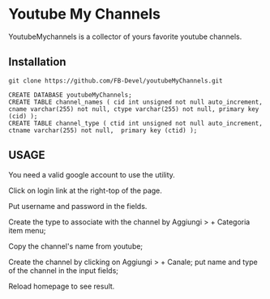 # Youtube My Channels

YoutubeMychannels is a collector of yours favorite youtube channels.

## Installation

```git
git clone https://github.com/FB-Devel/youtubeMyChannels.git
```

```mysql
CREATE DATABASE youtubeMyChannels;
CREATE TABLE channel_names ( cid int unsigned not null auto_increment, cname varchar(255) not null, ctype varchar(255) not null, primary key (cid) );
CREATE TABLE channel_type ( ctid int unsigned not null auto_increment, ctname varchar(255) not null,  primary key (ctid) );
```

## USAGE
You need a valid google account to use the utility.

Click on login link at the right-top of the page.

Put username and password in the fields.


Create the type to associate with the channel by Aggiungi > + Categoria item menu;

Copy the channel's name from youtube;

Create the channel by clicking on Aggiungi > + Canale; put name and type of the channel in the input fields;

Reload homepage to see result.
